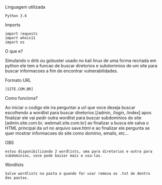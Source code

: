 Linguagem utilizada 

    Python 3.6

Imports  

    import requests
    import whois11
    import os

O que e?

Simulando o dirb ou gobuster usado no kali linux de uma forma recriada em python ele tem a funcao de buscar diretorios e subdominios de um site para buscar informacoes a fim de encontrar vulnerabilidades.

Formato URL

    [SITE.COM.BR]

Como funciona?

Ao iniciar o codigo ele ira perguntar a url que voce deseja buscar
escolhendo a wordlist para buscar diretorios [/admin, /login, /index] apos finalizar ele vai pedir outra wordlist para buscar subdominios do site [admin.site.com.br, webmail.site.com.br] ao finalizar a busca ele salva o HTML principal da url no arquivo save.html e ao finalizar ele pergunta se quer mostrar informacoes do site como dominio, emails, etc...


OBS

    estou disponibilizando 2 wordlists, uma para diretorios e outra para subdominios, voce pode baixar mais e usa-las.

Wordlists

    Salve wordlists na pasta e quando for usar remova os .txt de dentro das pastas.